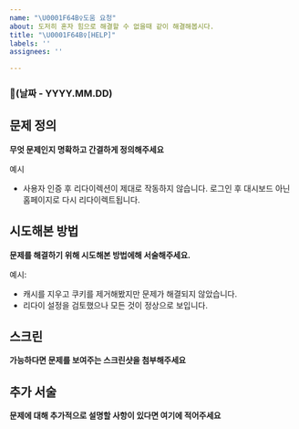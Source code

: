 ```yaml
---
name: "\U0001F64B‍♀️도움 요청"
about: 도저히 혼자 힘으로 해결할 수 없을때 같이 해결해봅시다.
title: "\U0001F64B‍♀️[HELP]"
labels: ''
assignees: ''

---
```


### 📅(날짜 - YYYY.MM.DD)

## 문제 정의

**무엇 문제인지 명확하고 간결하게 정의해주세요**

예시

- 사용자 인증 후 리다이렉션이 제대로 작동하지 않습니다.
  로그인 후 대시보드 아닌 홈페이지로 다시 리다이렉트됩니다.

## 시도해본 방법

**문제를 해결하기 위해 시도해본 방법에해 서술해주세요.**

예시:

- 캐시를 지우고 쿠키를 제거해봤지만 문제가 해결되지 않았습니다.
- 리다이 설정을 검토했으나 모든 것이 정상으로 보입니다.

## 스크린

**가능하다면 문제를 보여주는 스크린샷을 첨부해주세요**

## 추가 서술

**문제에 대해 추가적으로 설명할 사항이 있다면 여기에 적어주세요**